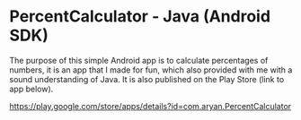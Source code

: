 # PercentCalculator - Java (Android SDK)

The purpose of this simple Android app is to calculate percentages of numbers, it is an app that I made for fun, which also provided with me with a sound understanding of Java. It is also published on the Play Store (link to app below).

https://play.google.com/store/apps/details?id=com.aryan.PercentCalculator
